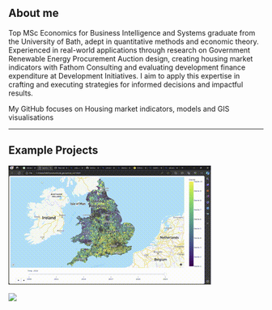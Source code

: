 ## About me

Top MSc Economics for Business Intelligence and Systems graduate from the University of Bath, adept in quantitative methods and economic theory. Experienced in real-world applications through research on Government Renewable Energy Procurement Auction design, creating housing market indicators with Fathom Consulting and evaluating development finance expenditure at Development Initiatives. I aim to apply this expertise in crafting and executing strategies for informed decisions and impactful results.

My GitHub focuses on Housing market indicators, models and GIS visualisations

***

## Example Projects

![](https://github.com/arashid9-1/UK-House-Price-Indicies-Animated-Choropleth-Map/blob/main/animation.gif)

![](https://github.com/arashid9-1/Automated-Valuation-Model/blob/main/AVM.gif)




